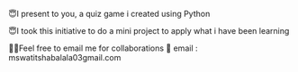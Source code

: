 😇I present to you, a quiz game i created using Python 

😇I took this initiative to do a mini project to apply what i have been learning

👋🏼Feel free to email me for collaborations
🧰 email : mswatitshabalala03gmail.com